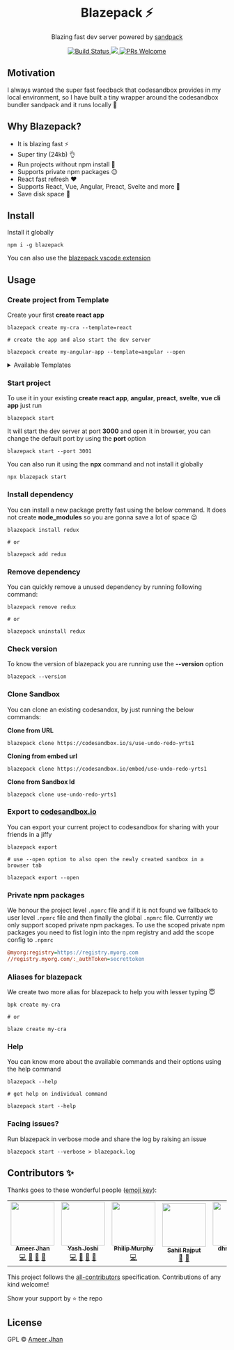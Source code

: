 <h1 align="center">Blazepack ⚡</h1>

<p align="center">
  Blazing fast dev server powered by <a href="https://www.npmjs.com/package/smooshpack">sandpack</a>
</p>

<p align="center">
  <a href="https://actions-badge.atrox.dev/ameerthehacker/blazepack/goto?ref=master">
    <img alt="Build Status" src="https://img.shields.io/endpoint.svg?url=https%3A%2F%2Factions-badge.atrox.dev%2Fameerthehacker%2Fblazepack%2Fbadge%3Fref%3Dmaster&style=flat-square" />
  </a>
  <a href="https://discord.gg/ZP6p5dVwnn">
    <img src="https://img.shields.io/discord/591914197219016707.svg?label=&logo=discord&logoColor=ffffff&color=7389D8&labelColor=6A7EC2" />
  </a>
  <a href="http://makeapullrequest.com">
    <img src="https://img.shields.io/badge/PRs-welcome-brightgreen.svg?style=flat-square" alt="PRs Welcome">
  </a>
</p>

## Motivation

I always wanted the super fast feedback that codesandbox provides in my local environment, so I have built a tiny wrapper around the codesandbox bundler sandpack and it runs locally 🎉

## Why Blazepack?

- It is blazing fast ⚡
- Super tiny (24kb) 👌
- Run projects without npm install 💃
- Supports private npm packages 😉
- React fast refresh ❤️
- Supports React, Vue, Angular, Preact, Svelte and more 🔨
- Save disk space 💾

## Install

Install it globally

```
npm i -g blazepack
```

You can also use the [blazepack vscode extension](https://marketplace.visualstudio.com/items?itemName=ameerthehacker.blazepack-vscode)

## Usage

### Create project from Template

Create your first **create react app**

```
blazepack create my-cra --template=react

# create the app and also start the dev server

blazepack create my-angular-app --template=angular --open
```

<details>
  <summary>
    Available Templates
  </summary>
  <ul>
    <li>static</li>
    <li>react</li>
    <li>react-ts</li>
    <li>react-native-web</li>
    <li>vanilla</li>
    <li>preact</li>
    <li>vue2</li>
    <li>vue3</li>
    <li>angular</li>
    <li>svelte</li>
    <li>reason</li>
    <li>cxjs</li>
    <li>dojo</li>
  </ul>
</details>

### Start project

To use it in your existing **create react app**, **angular**, **preact**, **svelte**, **vue cli app** just run

```
blazepack start
```

It will start the dev server at port **3000** and open it in browser, you can change the default port by using the **port** option

```
blazepack start --port 3001
```

You can also run it using the **npx** command and not install it globally

```
npx blazepack start
```

### Install dependency

You can install a new package pretty fast using the below command. It does not create **node_modules** so you are gonna save a lot of space 😉

```
blazepack install redux

# or

blazepack add redux
```

### Remove dependency

You can quickly remove a unused dependency by running following command:

```
blazepack remove redux

# or

blazepack uninstall redux
```

### Check version

To know the version of blazepack you are running use the **--version** option

```
blazepack --version
```

### Clone Sandbox

You can clone an existing codesandox, by just running the below commands:

**Clone from URL**

```
blazepack clone https://codesandbox.io/s/use-undo-redo-yrts1
```

**Cloning from embed url**

```
blazepack clone https://codesandbox.io/embed/use-undo-redo-yrts1
```

**Clone from Sandbox Id**

```
blazepack clone use-undo-redo-yrts1
```

### Export to [codesandbox.io](https://codesandbox.io)

You can export your current project to codesandbox for sharing with your friends in a jiffy

```
blazepack export

# use --open option to also open the newly created sandbox in a browser tab

blazepack export --open
```

### Private npm packages

We honour the project level `.npmrc` file and if it is not found we fallback to user level `.npmrc` file and then finally the global `.npmrc` file. Currently we only support scoped private npm packages. To use the scoped private npm packages you need to fist login into the npm registry and add the scope config to `.npmrc`

```ini
@myorg:registry=https://registry.myorg.com
//registry.myorg.com/:_authToken=secrettoken
```

### Aliases for blazepack

We create two more alias for blazepack to help you with lesser typing 😇

```
bpk create my-cra

# or

blaze create my-cra
```

### Help

You can know more about the available commands and their options using the help command

```
blazepack --help

# get help on individual command

blazepack start --help
```

### Facing issues?

Run blazepack in verbose mode and share the log by raising an issue

```
blazepack start --verbose > blazepack.log
```

## Contributors ✨

Thanks goes to these wonderful people ([emoji key](https://allcontributors.org/docs/en/emoji-key)):

<!-- ALL-CONTRIBUTORS-LIST:START - Do not remove or modify this section -->
<!-- prettier-ignore-start -->
<!-- markdownlint-disable -->
<table>
  <tr>
    <td align="center"><a href="https://ameerthehacker.me/"><img src="https://avatars.githubusercontent.com/u/15448192?v=4?s=100" width="100px;" alt=""/><br /><sub><b>Ameer Jhan</b></sub></a><br /><a href="https://github.com/ameerthehacker/blazepack/commits?author=ameerthehacker" title="Code">💻</a> <a href="https://github.com/ameerthehacker/blazepack/commits?author=ameerthehacker" title="Documentation">📖</a> <a href="https://github.com/ameerthehacker/blazepack/issues?q=author%3Aameerthehacker" title="Bug reports">🐛</a> <a href="#ideas-ameerthehacker" title="Ideas, Planning, & Feedback">🤔</a></td>
    <td align="center"><a href="https://bit.ly/jyash97"><img src="https://avatars.githubusercontent.com/u/22376783?v=4?s=100" width="100px;" alt=""/><br /><sub><b>Yash Joshi</b></sub></a><br /><a href="https://github.com/ameerthehacker/blazepack/commits?author=jyash97" title="Code">💻</a> <a href="https://github.com/ameerthehacker/blazepack/commits?author=jyash97" title="Documentation">📖</a> <a href="https://github.com/ameerthehacker/blazepack/issues?q=author%3Ajyash97" title="Bug reports">🐛</a> <a href="#ideas-jyash97" title="Ideas, Planning, & Feedback">🤔</a></td>
    <td align="center"><a href="https://github.com/philipjmurphy"><img src="https://avatars.githubusercontent.com/u/1055915?v=4?s=100" width="100px;" alt=""/><br /><sub><b>Philip Murphy</b></sub></a><br /><a href="https://github.com/ameerthehacker/blazepack/commits?author=philipjmurphy" title="Code">💻</a></td>
    <td align="center"><a href="https://github.com/sahilrajput03"><img src="https://avatars.githubusercontent.com/u/31458531?v=4?s=100" width="100px;" alt=""/><br /><sub><b>Sahil Rajput</b></sub></a><br /><a href="https://github.com/ameerthehacker/blazepack/commits?author=sahilrajput03" title="Documentation">📖</a> <a href="#ideas-sahilrajput03" title="Ideas, Planning, & Feedback">🤔</a></td>
    <td align="center"><a href="https://dhruwlalan.github.io/"><img src="https://avatars.githubusercontent.com/u/64348100?v=4?s=100" width="100px;" alt=""/><br /><sub><b>dhruw lalan</b></sub></a><br /><a href="https://github.com/ameerthehacker/blazepack/commits?author=dhruwlalan" title="Code">💻</a> <a href="https://github.com/ameerthehacker/blazepack/issues?q=author%3Adhruwlalan" title="Bug reports">🐛</a></td>
    <td align="center"><a href="https://github.com/saideepesh000"><img src="https://avatars.githubusercontent.com/u/43727167?v=4?s=100" width="100px;" alt=""/><br /><sub><b>Sai Deepesh</b></sub></a><br /><a href="#ideas-saideepesh000" title="Ideas, Planning, & Feedback">🤔</a></td>
  </tr>
</table>

<!-- markdownlint-restore -->
<!-- prettier-ignore-end -->

<!-- ALL-CONTRIBUTORS-LIST:END -->

This project follows the [all-contributors](https://github.com/all-contributors/all-contributors) specification. Contributions of any kind welcome!

Show your support by ⭐ the repo

## License

GPL © [Ameer Jhan](mailto:ameerjhanprof@gmail.com)
